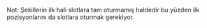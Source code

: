 Not: Şekillerin ilk hali slotlara tam oturmamış haldedir bu yüzden ilk pozisyonlarını da slotlara oturmak gerekiyor. 